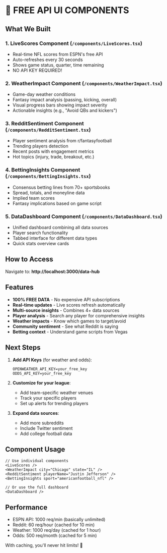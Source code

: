# 🚀 FREE API UI COMPONENTS

## What We Built

### 1. **LiveScores Component** (`/components/LiveScores.tsx`)
- Real-time NFL scores from ESPN's free API
- Auto-refreshes every 30 seconds
- Shows game status, quarter, time remaining
- NO API KEY REQUIRED!

### 2. **WeatherImpact Component** (`/components/WeatherImpact.tsx`)
- Game-day weather conditions
- Fantasy impact analysis (passing, kicking, overall)
- Visual progress bars showing impact severity
- Actionable insights (e.g., "Avoid QBs and kickers")

### 3. **RedditSentiment Component** (`/components/RedditSentiment.tsx`)
- Player sentiment analysis from r/fantasyfootball
- Trending players detection
- Recent posts with engagement metrics
- Hot topics (injury, trade, breakout, etc.)

### 4. **BettingInsights Component** (`/components/BettingInsights.tsx`)
- Consensus betting lines from 70+ sportsbooks
- Spread, totals, and moneyline data
- Implied team scores
- Fantasy implications based on game script

### 5. **DataDashboard Component** (`/components/DataDashboard.tsx`)
- Unified dashboard combining all data sources
- Player search functionality
- Tabbed interface for different data types
- Quick stats overview cards

## How to Access

Navigate to: **http://localhost:3000/data-hub**

## Features

- **100% FREE DATA** - No expensive API subscriptions
- **Real-time updates** - Live scores refresh automatically
- **Multi-source insights** - Combines 4+ data sources
- **Player analysis** - Search any player for comprehensive insights
- **Weather impacts** - Know which games to target/avoid
- **Community sentiment** - See what Reddit is saying
- **Betting context** - Understand game scripts from Vegas

## Next Steps

1. **Add API Keys** (for weather and odds):
   ```env
   OPENWEATHER_API_KEY=your_free_key
   ODDS_API_KEY=your_free_key
   ```

2. **Customize for your league**:
   - Add team-specific weather venues
   - Track your specific players
   - Set up alerts for trending players

3. **Expand data sources**:
   - Add more subreddits
   - Include Twitter sentiment
   - Add college football data

## Component Usage

```tsx
// Use individual components
<LiveScores />
<WeatherImpact city="Chicago" state="IL" />
<RedditSentiment playerName="Justin Jefferson" />
<BettingInsights sport="americanfootball_nfl" />

// Or use the full dashboard
<DataDashboard />
```

## Performance

- ESPN API: 1000 req/min (basically unlimited)
- Reddit: 60 req/hour (cached for 10 min)
- Weather: 1000 req/day (cached for 1 hour)
- Odds: 500 req/month (cached for 5 min)

With caching, you'll never hit limits! 🎉